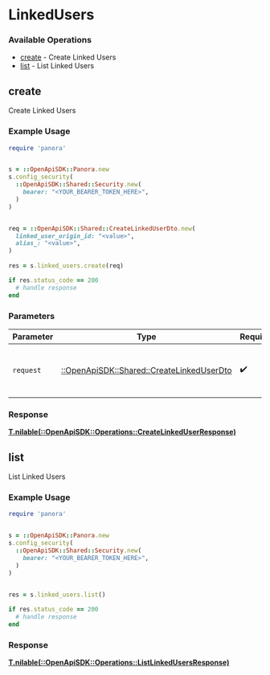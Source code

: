 # LinkedUsers


### Available Operations

* [create](#create) - Create Linked Users
* [list](#list) - List Linked Users

## create

Create Linked Users

### Example Usage

```ruby
require 'panora'


s = ::OpenApiSDK::Panora.new
s.config_security(
  ::OpenApiSDK::Shared::Security.new(
    bearer: "<YOUR_BEARER_TOKEN_HERE>",
  )
)


req = ::OpenApiSDK::Shared::CreateLinkedUserDto.new(
  linked_user_origin_id: "<value>",
  alias_: "<value>",
)
    
res = s.linked_users.create(req)

if res.status_code == 200
  # handle response
end

```

### Parameters

| Parameter                                                                               | Type                                                                                    | Required                                                                                | Description                                                                             |
| --------------------------------------------------------------------------------------- | --------------------------------------------------------------------------------------- | --------------------------------------------------------------------------------------- | --------------------------------------------------------------------------------------- |
| `request`                                                                               | [::OpenApiSDK::Shared::CreateLinkedUserDto](../../models/shared/createlinkeduserdto.md) | :heavy_check_mark:                                                                      | The request object to use for the request.                                              |


### Response

**[T.nilable(::OpenApiSDK::Operations::CreateLinkedUserResponse)](../../models/operations/createlinkeduserresponse.md)**


## list

List Linked Users

### Example Usage

```ruby
require 'panora'


s = ::OpenApiSDK::Panora.new
s.config_security(
  ::OpenApiSDK::Shared::Security.new(
    bearer: "<YOUR_BEARER_TOKEN_HERE>",
  )
)

    
res = s.linked_users.list()

if res.status_code == 200
  # handle response
end

```


### Response

**[T.nilable(::OpenApiSDK::Operations::ListLinkedUsersResponse)](../../models/operations/listlinkedusersresponse.md)**

